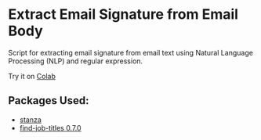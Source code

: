 # Extract Email Signature from Email Body

Script for extracting email signature from email text using Natural Language Processing (NLP) and regular expression.


Try it on [Colab](https://colab.research.google.com/drive/17hz6rmiMz44U2oOyC1V2scB4irY5rHM3)


## Packages Used:

* [stanza](https://stanfordnlp.github.io/stanza/installation_usage.html)
* [find-job-titles 0.7.0](https://pypi.org/project/find-job-titles/)
